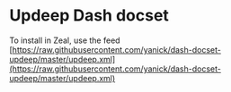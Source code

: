 # Updeep Dash docset

To install in Zeal, use the feed
[https://raw.githubusercontent.com/yanick/dash-docset-updeep/master/updeep.xml](https://raw.githubusercontent.com/yanick/dash-docset-updeep/master/updeep.xml)
